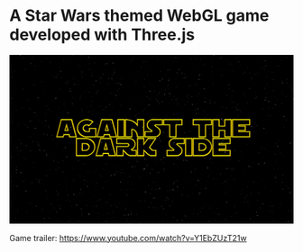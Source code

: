 # A Star Wars themed WebGL game developed with Three.js

![Logo](img/logo.png)

Game trailer: <https://www.youtube.com/watch?v=Y1EbZUzT21w>
